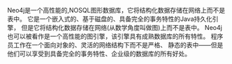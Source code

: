 Neo4j是一个高性能的,NOSQL图形数据库，它将结构化数据存储在网络上而不是表中。
它是一个嵌入式的、基于磁盘的、具备完全的事务特性的Java持久化引擎，
但是它将结构化数据存储在网络(从数学角度叫做图)上而不是表中。
Neo4j也可以被看作是一个高性能的图引擎，该引擎具有成熟数据库的所有特性。
程序员工作在一个面向对象的、灵活的网络结构下而不是严格、
静态的表中——但是他们可以享受到具备完全的事务特性、企业级的数据库的所有好处。